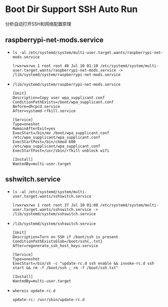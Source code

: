 # Boot Dir Support SSH Auto Run

分析自动打开SSH和网络配置原理

## raspberrypi-net-mods.service

* `ls -al /etc/systemd/system/multi-user.target.wants/raspberrypi-net-mods.service`
  ```
  lrwxrwxrwx 1 root root 48 Jul 10 01:10 /etc/systemd/system/multi-user.target.wants/raspberrypi-net-mods.service -> /lib/systemd/system/raspberrypi-net-mods.service
  ```
* `/lib/systemd/system/raspberrypi-net-mods.service`
  ```
  [Unit]
  Description=Copy user wpa_supplicant.conf
  ConditionPathExists=/boot/wpa_supplicant.conf
  Before=dhcpcd.service
  After=systemd-rfkill.service
  
  [Service]
  Type=oneshot
  RemainAfterExit=yes
  ExecStart=/bin/mv /boot/wpa_supplicant.conf /etc/wpa_supplicant/wpa_supplicant.conf
  ExecStartPost=/bin/chmod 600 /etc/wpa_supplicant/wpa_supplicant.conf
  ExecStartPost=/usr/sbin/rfkill unblock wifi
  
  [Install]
  WantedBy=multi-user.target
  ```

## sshwitch.service

* `ls -al /etc/systemd/system/multi-user.target.wants/sshswitch.service`
  ```
  lrwxrwxrwx 1 root root 37 Jul 10 01:08 /etc/systemd/system/multi-user.target.wants/sshswitch.service -> /lib/systemd/system/sshswitch.service
  ```
* `/lib/systemd/system/sshswitch.service`
  ```
  [Unit]
  Description=Turn on SSH if /boot/ssh is present
  ConditionPathExistsGlob=/boot/ssh{,.txt}
  After=regenerate_ssh_host_keys.service
  
  [Service]
  Type=oneshot
  ExecStart=/bin/sh -c "update-rc.d ssh enable && invoke-rc.d ssh start && rm -f /boot/ssh ; rm -f /boot/ssh.txt"
  
  [Install]
  WantedBy=multi-user.target
  ```
* `whereis update-rc.d`
  ```
  update-rc: /usr/sbin/update-rc.d
  ```